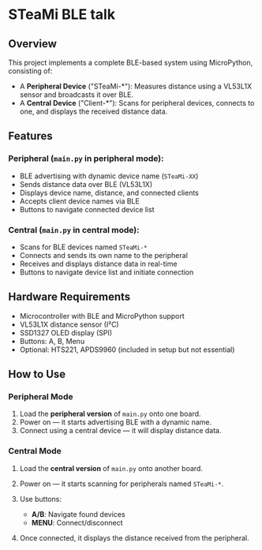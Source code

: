 # STeaMi BLE talk

## Overview

This project implements a complete BLE-based system using MicroPython, consisting of:

* A **Peripheral Device** ("STeaMi-\*"): Measures distance using a VL53L1X sensor and broadcasts it over BLE.
* A **Central Device** ("Client-\*"): Scans for peripheral devices, connects to one, and displays the received distance data.


## Features

### Peripheral (`main.py` in **peripheral mode**):

* BLE advertising with dynamic device name (`STeaMi-XX`)
* Sends distance data over BLE (VL53L1X)
* Displays device name, distance, and connected clients
* Accepts client device names via BLE
* Buttons to navigate connected device list

### Central (`main.py` in **central mode**):

* Scans for BLE devices named `STeaMi-*`
* Connects and sends its own name to the peripheral
* Receives and displays distance data in real-time
* Buttons to navigate device list and initiate connection

## Hardware Requirements

* Microcontroller with BLE and MicroPython support
* VL53L1X distance sensor (I²C)
* SSD1327 OLED display (SPI)
* Buttons: A, B, Menu
* Optional: HTS221, APDS9960 (included in setup but not essential)

## How to Use

### Peripheral Mode

1. Load the **peripheral version** of `main.py` onto one board.
2. Power on — it starts advertising BLE with a dynamic name.
3. Connect using a central device — it will display distance data.

### Central Mode

1. Load the **central version** of `main.py` onto another board.
2. Power on — it starts scanning for peripherals named `STeaMi-*`.
3. Use buttons:

   * **A/B**: Navigate found devices
   * **MENU**: Connect/disconnect
4. Once connected, it displays the distance received from the peripheral.